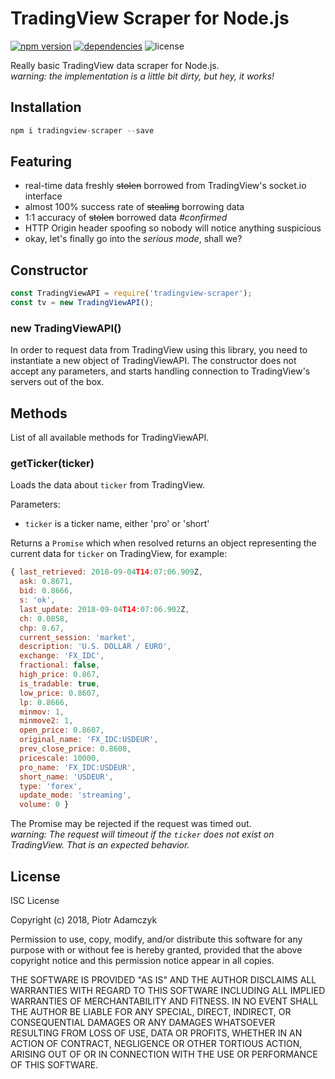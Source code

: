 TradingView Scraper for Node.js
================================
[![npm version](https://img.shields.io/npm/v/tradingview-scraper.svg)](https://npmjs.com/package/tradingview-scraper)
[![dependencies](https://img.shields.io/david/imxeno/tradingview-scraper.svg)](https://david-dm.org/imxeno/tradingview-scraper)
![license](https://img.shields.io/npm/l/tradingview-scraper.svg)

Really basic TradingView data scraper for Node.js.  
*warning: the implementation is a little bit dirty, but hey, it works!*

Installation
--------------------

```javascript
npm i tradingview-scraper --save
```

Featuring
--------------------
* real-time data freshly ~~stolen~~ borrowed from TradingView's socket.io interface
* almost 100% success rate of ~~stealing~~ borrowing data
* 1:1 accuracy of ~~stolen~~ borrowed data *#confirmed*
* HTTP Origin header spoofing so nobody will notice anything suspicious
* okay, let's finally go into the *serious mode*, shall we?

Constructor
--------------------
```javascript
const TradingViewAPI = require('tradingview-scraper');
const tv = new TradingViewAPI();
```
### new TradingViewAPI()

In order to request data from TradingView using this library, you need to instantiate a new object of TradingViewAPI. The constructor does not accept any parameters, and starts handling connection to TradingView's servers out of the box.

Methods
--------------------

List of all available methods for TradingViewAPI.


### getTicker(ticker)
Loads the data about `ticker` from TradingView.

Parameters:
* `ticker` is a ticker name, either 'pro' or 'short'

Returns a `Promise` which when resolved returns an object representing the current data for `ticker` on TradingView, for example:
```javascript
{ last_retrieved: 2018-09-04T14:07:06.909Z,
  ask: 0.8671,
  bid: 0.8666,
  s: 'ok',
  last_update: 2018-09-04T14:07:06.902Z,
  ch: 0.0058,
  chp: 0.67,
  current_session: 'market',
  description: 'U.S. DOLLAR / EURO',
  exchange: 'FX_IDC',
  fractional: false,
  high_price: 0.867,
  is_tradable: true,
  low_price: 0.8607,
  lp: 0.8666,
  minmov: 1,
  minmove2: 1,
  open_price: 0.8607,
  original_name: 'FX_IDC:USDEUR',
  prev_close_price: 0.8608,
  pricescale: 10000,
  pro_name: 'FX_IDC:USDEUR',
  short_name: 'USDEUR',
  type: 'forex',
  update_mode: 'streaming',
  volume: 0 }
```
The Promise may be rejected if the request was timed out.  
*warning: The request will timeout if the `ticker` does not exist on TradingView. That is an expected behavior.*

License
--------------------

ISC License

Copyright (c) 2018, Piotr Adamczyk

Permission to use, copy, modify, and/or distribute this software for any
purpose with or without fee is hereby granted, provided that the above
copyright notice and this permission notice appear in all copies.

THE SOFTWARE IS PROVIDED "AS IS" AND THE AUTHOR DISCLAIMS ALL WARRANTIES
WITH REGARD TO THIS SOFTWARE INCLUDING ALL IMPLIED WARRANTIES OF
MERCHANTABILITY AND FITNESS. IN NO EVENT SHALL THE AUTHOR BE LIABLE FOR
ANY SPECIAL, DIRECT, INDIRECT, OR CONSEQUENTIAL DAMAGES OR ANY DAMAGES
WHATSOEVER RESULTING FROM LOSS OF USE, DATA OR PROFITS, WHETHER IN AN
ACTION OF CONTRACT, NEGLIGENCE OR OTHER TORTIOUS ACTION, ARISING OUT OF
OR IN CONNECTION WITH THE USE OR PERFORMANCE OF THIS SOFTWARE.